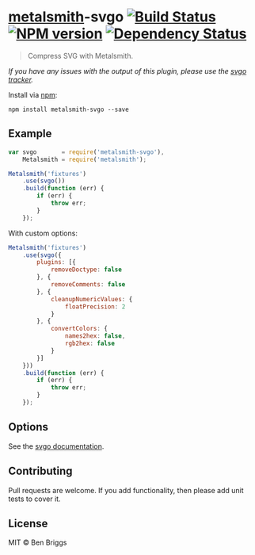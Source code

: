 # [metalsmith][metalsmith]-svgo [![Build Status](https://travis-ci.org/ben-eb/metalsmith-svgo.svg?branch=master)][ci] [![NPM version](https://badge.fury.io/js/metalsmith-svgo.svg)][npm] [![Dependency Status](https://gemnasium.com/ben-eb/metalsmith-svgo.svg)][deps]

> Compress SVG with Metalsmith.

*If you have any issues with the output of this plugin, please use the
[svgo tracker](https://github.com/svg/svgo/issues).*

Install via [npm](https://npmjs.org/package/metalsmith-svgo):

```
npm install metalsmith-svgo --save
```

## Example

```js
var svgo       = require('metalsmith-svgo'),
    Metalsmith = require('metalsmith');

Metalsmith('fixtures')
    .use(svgo())
    .build(function (err) {
        if (err) {
            throw err;
        }
    });
```

With custom options:

```js
Metalsmith('fixtures')
    .use(svgo({
        plugins: [{
            removeDoctype: false
        }, {
            removeComments: false
        }, {
            cleanupNumericValues: {
                floatPrecision: 2
            }
        }, {
            convertColors: {
                names2hex: false,
                rgb2hex: false
            }
        }]
    }))
    .build(function (err) {
        if (err) {
            throw err;
        }
    });
```

## Options

See the [svgo documentation](https://github.com/ben-eb/svgo#options).

## Contributing

Pull requests are welcome. If you add functionality, then please add unit
tests to cover it.

## License

MIT © Ben Briggs

[ci]:         https://travis-ci.org/ben-eb/metalsmith-svgo
[deps]:       https://gemnasium.com/ben-eb/metalsmith-svgo
[metalsmith]: https://github.com/segmentio/metalsmith
[npm]:        http://badge.fury.io/js/metalsmith-svgo

